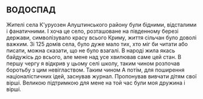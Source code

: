 ## ВОДОСПАД

Жителі села К’уруозен Алуштинського району були бідними, відсталими і фанатичними.
І хоча це село, розташоване на південному березі держави, символізувало красу всього Криму, життя сільчан було доволі важким.
Зі 125 домів села, було дуже мало тих, хто міг би читати або писати, можна сказати, що не було взагалі.
В народі жила якась байдужісь до всього, але мене над усе хвилював саме цей стан.
В першу чергу я відкрив у цьому селі школу, таким чином розпочав боротьбу з цим невіглаством.
Таким чином А потім, для поширення націоналістичних ідей, заснував журнал.
Пропонував вивчати дітям свої вірші.
Великою підтримкою для мене на той час були моя дружина і вірші.
